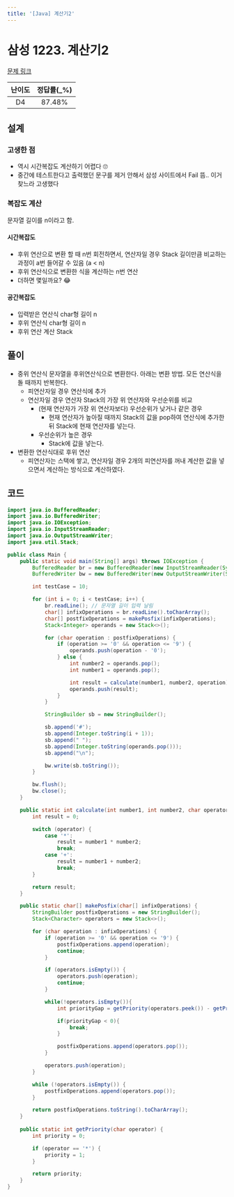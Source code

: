 ```yaml
---
title: '[Java] 계산기2'
---
```

# 삼성 1223. 계산기2 

[문제 링크](https://swexpertacademy.com/main/code/problem/problemDetail.do?contestProbId=AV14nnAaAFACFAYD&categoryId=AV14nnAaAFACFAYD&categoryType=CODE)

| 난이도 | 정답률(\_%) |
| :----: | :---------: |
| D4 | 87.48% |

## 설계
### 고생한 점
- 역시 시간복잡도 계산하기 어렵다 🙄
- 중간에 테스트한다고 출력했던 문구를 제거 안해서 삼성 사이트에서 Fail 뜸.. 이거 찾느라 고생했다
### 복잡도 계산
문자열 길이를 n이라고 함. 
#### 시간복잡도
- 후위 연산으로 변환 할 때 n번 회전하면서, 연산자일 경우 Stack 길이만큼 비교하는 과정이 a번 들어갈 수 있음 (a < n)
- 후위 연산식으로 변환한 식을 계산하는 n번 연산
- 더하면 몇일까요? 😂
#### 공간복잡도
- 입력받은 연산식 char형 길이 n
- 후위 연산식 char형 길이 n
- 후위 연산 계산 Stack
## 풀이
- 중위 연산식 문자열을 후위연산식으로 변환한다. 아래는 변환 방법. 모든 연산식을 돌 때까지 반복한다. 
  - 피연산자일 경우 연산식에 추가
  - 연산자일 경우 연산자 Stack의 가장 위 연산자와 우선순위를 비교
    - (현재 연산자가 가장 위 연산자보다) 우선순위가 낮거나 같은 경우
      - 현재 연산자가 높아질 때까지 Stack의 값을 pop하여 연산식에 추가한 뒤 Stack에 현재 연산자를 넣는다.
    - 우선순위가 높은 경우 
      - Stack에 값을 넣는다.
- 변환한 연산식대로 후위 연산
  - 피연산자는 스택에 쌓고, 연산자일 경우 2개의 피연산자를 꺼내 계산한 값을 넣으면서 계산하는 방식으로 계산하였다. 

## 코드

```java
import java.io.BufferedReader;
import java.io.BufferedWriter;
import java.io.IOException;
import java.io.InputStreamReader;
import java.io.OutputStreamWriter;
import java.util.Stack;

public class Main {
    public static void main(String[] args) throws IOException {
        BufferedReader br = new BufferedReader(new InputStreamReader(System.in));
        BufferedWriter bw = new BufferedWriter(new OutputStreamWriter(System.out));

        int testCase = 10;

        for (int i = 0; i < testCase; i++) {
            br.readLine(); // 문자열 길이 입력 날림
            char[] infixOperations = br.readLine().toCharArray();
            char[] postfixOperations = makePosfix(infixOperations);
            Stack<Integer> operands = new Stack<>();

            for (char operation : postfixOperations) {
                if (operation >= '0' && operation <= '9') {
                    operands.push(operation - '0');
                } else {
                    int number2 = operands.pop();
                    int number1 = operands.pop();

                    int result = calculate(number1, number2, operation);
                    operands.push(result);
                }
            }

            StringBuilder sb = new StringBuilder();

            sb.append('#');
            sb.append(Integer.toString(i + 1));
            sb.append(" ");
            sb.append(Integer.toString(operands.pop()));
            sb.append("\n");

            bw.write(sb.toString());
        }

        bw.flush();
        bw.close();
    }

    public static int calculate(int number1, int number2, char operator) {
        int result = 0;

        switch (operator) {
            case '*':
                result = number1 * number2;
                break;
            case '+':
                result = number1 + number2;
                break;
        }

        return result;
    }

    public static char[] makePosfix(char[] infixOperations) {
        StringBuilder postfixOperations = new StringBuilder();
        Stack<Character> operators = new Stack<>();

        for (char operation : infixOperations) {
            if (operation >= '0' && operation <= '9') {
                postfixOperations.append(operation);
                continue;
            }

            if (operators.isEmpty()) {
                operators.push(operation);
                continue;
            }

            while(!operators.isEmpty()){
                int priorityGap = getPriority(operators.peek()) - getPriority(operation);

                if(priorityGap < 0){
                    break;
                }

                postfixOperations.append(operators.pop());
            }

            operators.push(operation);
        }

        while (!operators.isEmpty()) {
            postfixOperations.append(operators.pop());
        }

        return postfixOperations.toString().toCharArray();
    }
    
    public static int getPriority(char operator) {
        int priority = 0;

        if (operator == '*') {
            priority = 1;
        }

        return priority;
    }
}
```